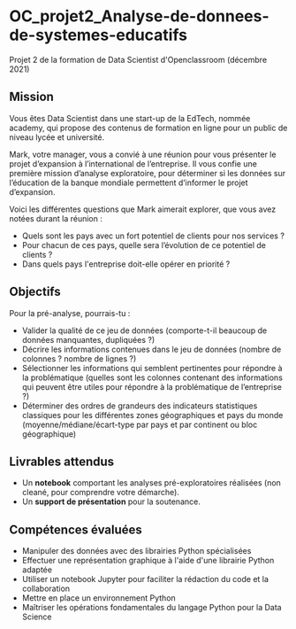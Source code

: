 # OC_projet2_Analyse-de-donnees-de-systemes-educatifs
Projet 2 de la formation de Data Scientist d'Openclassroom (décembre 2021)

## Mission

Vous êtes Data Scientist dans une start-up de la EdTech, nommée academy, qui propose des contenus de formation en ligne pour un public de niveau lycée et université.

Mark, votre manager, vous a convié à une réunion pour vous présenter le projet d’expansion à l’international de l’entreprise. Il vous confie une première mission d’analyse exploratoire, pour déterminer si les données sur l’éducation de la banque mondiale permettent d’informer le projet d’expansion.

Voici les différentes questions que Mark aimerait explorer, que vous avez notées durant la réunion :
 - Quels sont les pays avec un fort potentiel de clients pour nos services ?
 - Pour chacun de ces pays, quelle sera l’évolution de ce potentiel de clients ?
 - Dans quels pays l'entreprise doit-elle opérer en priorité ?

## Objectifs

Pour la pré-analyse, pourrais-tu :

- Valider la qualité de ce jeu de données (comporte-t-il beaucoup de données manquantes, dupliquées ?)
- Décrire les informations contenues dans le jeu de données (nombre de colonnes ? nombre de lignes ?)
- Sélectionner les informations qui semblent pertinentes pour répondre à la problématique (quelles sont les colonnes contenant des informations qui peuvent être utiles pour répondre à la problématique de l’entreprise ?)
- Déterminer des ordres de grandeurs des indicateurs statistiques classiques pour les différentes zones géographiques et pays du monde (moyenne/médiane/écart-type par pays et par continent ou bloc géographique)

## Livrables attendus

- Un **notebook** comportant les analyses pré-exploratoires réalisées (non cleané, pour comprendre votre démarche).
- Un **support de présentation** pour la soutenance.

## Compétences évaluées

- Manipuler des données avec des librairies Python spécialisées
- Effectuer une représentation graphique à l'aide d'une librairie Python adaptée
- Utiliser un notebook Jupyter pour faciliter la rédaction du code et la collaboration
- Mettre en place un environnement Python
- Maîtriser les opérations fondamentales du langage Python pour la Data Science
